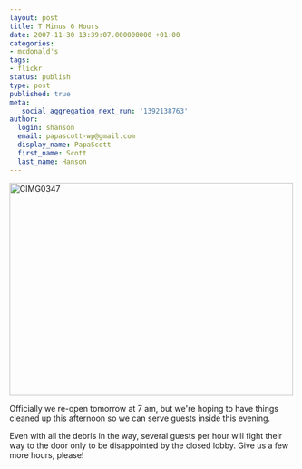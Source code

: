 ```yaml
---
layout: post
title: T Minus 6 Hours
date: 2007-11-30 13:39:07.000000000 +01:00
categories:
- mcdonald's
tags:
- flickr
status: publish
type: post
published: true
meta:
  _social_aggregation_next_run: '1392138763'
author:
  login: shanson
  email: papascott-wp@gmail.com
  display_name: PapaScott
  first_name: Scott
  last_name: Hanson
---
```

<p><a href="http://www.flickr.com/photos/51035717986@N01/2075092269" title="View 'CIMG0347' on Flickr.com"><img src="http://farm3.static.flickr.com/2105/2075092269_16b3b2b958.jpg" alt="CIMG0347" border="0" width="500" height="375" /></a></p>
<p>Officially we re-open tomorrow at 7 am, but we're hoping to have things cleaned up this afternoon so we can serve guests inside this evening.</p>
<p>Even with all the debris in the way, several guests per hour will fight their way to the door only to be disappointed by the closed lobby. Give us a few more hours, please!</p>
